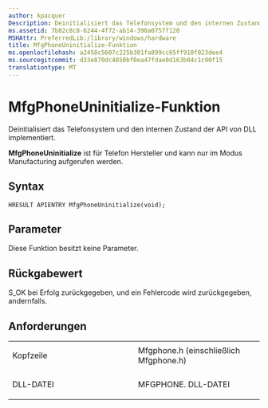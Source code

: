 ```yaml
---
author: kpacquer
Description: Deinitialisiert das Telefonsystem und den internen Zustand der API durch DLL implementiert.
ms.assetid: 7b82c8c8-6244-4f72-ab14-390a0757f120
MSHAttr: PreferredLib:/library/windows/hardware
title: MfgPhoneUninitialize-Funktion
ms.openlocfilehash: a2458c5607c225b301fa899cc65ff910f023dee4
ms.sourcegitcommit: d33e870dc4850bf0ea47fdae0d163b04c1c90f15
translationtype: MT
---
```

# <a name="mfgphoneuninitialize-function"></a>MfgPhoneUninitialize-Funktion


Deinitialisiert das Telefonsystem und den internen Zustand der API von DLL implementiert.

**MfgPhoneUninitialize** ist für Telefon Hersteller und kann nur im Modus Manufacturing aufgerufen werden.

<a name="syntax"></a>Syntax
------

```ManagedCPlusPlus
HRESULT APIENTRY MfgPhoneUninitialize(void);
```

<a name="parameters"></a>Parameter
----------

Diese Funktion besitzt keine Parameter.

<a name="return-value"></a>Rückgabewert
------------

S\_OK bei Erfolg zurückgegeben, und ein Fehlercode wird zurückgegeben, andernfalls.

<a name="requirements"></a>Anforderungen
------------

<table>
<colgroup>
<col width="50%" />
<col width="50%" />
</colgroup>
<tbody>
<tr class="odd">
<td align="left"><p>Kopfzeile</p></td>
<td align="left">Mfgphone.h (einschließlich Mfgphone.h)</td>
</tr>
<tr class="even">
<td align="left"><p>DLL-DATEI</p></td>
<td align="left">MFGPHONE. DLL-DATEI</td>
</tr>
</tbody>
</table>

 

 





